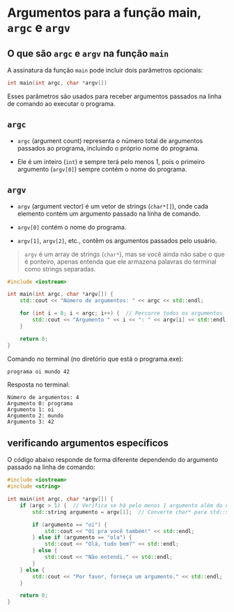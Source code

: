 # Argumentos para a função main, `argc` e `argv`
## O que são `argc` e `argv` na função `main`
A assinatura da função `main` pode incluir dois parâmetros opcionais:
```cpp
int main(int argc, char *argv[])
```
Esses parâmetros são usados para receber argumentos passados na linha de comando ao executar o programa.
## `argc`
* `argc` (argument count) representa o número total de argumentos passados ao programa, incluindo o próprio nome do programa.

* Ele é um inteiro (`int`) e sempre terá pelo menos 1, pois o primeiro argumento (`argv[0]`) sempre contém o nome do programa.
## `argv`
* `argv` (argument vector) é um vetor de strings (`char*[]`), onde cada elemento contém um argumento passado na linha de comando.

* `argv[0]` contém o nome do programa.

*  `argv[1]`, `argv[2]`, etc., contêm os argumentos passados pelo usuário.

>`argv` é um array de strings (`char*`), mas se você ainda não sabe o que é ponteiro, apenas entenda que ele armazena palavras do terminal como strings separadas.

```cpp
#include <iostream>

int main(int argc, char *argv[]) {
    std::cout << "Número de argumentos: " << argc << std::endl;

    for (int i = 0; i < argc; i++) {  // Percorre todos os argumentos
        std::cout << "Argumento " << i << ": " << argv[i] << std::endl;
    }

    return 0;
}
```
Comando no terminal (no diretório que está o programa.exe):
```
programa oi mundo 42
```
Resposta no terminal:
```
Número de argumentos: 4
Argumento 0: programa
Argumento 1: oi
Argumento 2: mundo
Argumento 3: 42
```
## verificando argumentos específicos
O código abaixo responde de forma diferente dependendo do argumento passado na linha de comando:
```cpp
#include <iostream>
#include <string>

int main(int argc, char *argv[]) {
    if (argc > 1) {  // Verifica se há pelo menos 1 argumento além do nome do programa
        std::string argumento = argv[1];  // Converte char* para std::string

        if (argumento == "oi") {
            std::cout << "Oi pra você também!" << std::endl;
        } else if (argumento == "ola") {
            std::cout << "Olá, tudo bem?" << std::endl;
        } else {
            std::cout << "Não entendi." << std::endl;
        }
    } else {
        std::cout << "Por favor, forneça um argumento." << std::endl;
    }

    return 0;
}
```
